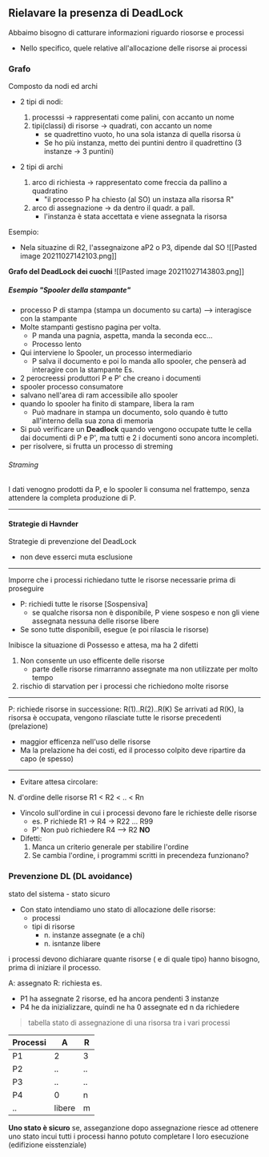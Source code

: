 ## Rielavare la presenza di DeadLock
Abbaimo bisogno di catturare informazioni riguardo riosorse e processi
- Nello specifico, quele relative all'allocazione delle risorse ai processi

### Grafo
 Composto da nodi ed archi
 - 2 tipi di nodi:
 	1. processsi -> rappresentati come palini, con accanto un nome
 	2. tipi(classi) di risorse -> quadrati, con accanto un nome
 		- se quadrettino vuoto, ho una sola istanza di quella risorsa ù
 		- Se ho più instanza, metto dei puntini dentro il quadrettino (3 instanze -> 3 puntini)

- 2 tipi di archi
	1. arco di richiesta -> rappresentato come freccia da pallino a quadratino
		- "il processo P ha chiesto (al SO) un instaza alla risorsa R"
	1. arco di assegnazione -> da dentro il quadr. a pall.   
		- l'instanza è stata accettata e viene assegnata la risorsa

Esempio:
- Nela situazine di R2, l'assegnaizone aP2  o P3, dipende dal SO
![[Pasted image 20211027142103.png]]


**Grafo del DeadLock dei cuochi**
![[Pasted image 20211027143803.png]]

##### Esempio "Spooler della stampante"
- processo P di stampa (stampa un documento su carta) --> interagisce con la stampante
- Molte stampanti gestisno  pagina per volta.
	- P manda una pagnia, aspetta, manda la seconda ecc...
	-  Processo lento
- Qui interviene lo Spooler, un processo intermediario
	- P salva il documento e poi lo manda allo spooler, che penserà ad interagire con la stampante
Es.
- 2 perocreessi produttori P e P' che creano i documenti
- spooler processo consumatore
- salvano nell'area di ram accessibile allo spooler
- quando lo spooler ha finito di stampare, libera la ram
	- Può madnare in stampa un documento, solo quando è tutto all'interno della sua zona di memoria
- Si può verificare  un **Deadlock** quando vengono occupate tutte le cella dai documenti di P e P', ma tutti e 2 i documenti sono ancora incompleti.
- per risolvere, si frutta un processo di streming
###### Straming
I dati venogno prodotti da P, e lo spooler li consuma nel frattempo, senza attendere la completa produzione di P.

---
#### Strategie di Havnder
Strategie di prevenzione del DeadLock
- non deve esserci muta esclusione

---
Imporre che i processi richiedano tutte le risorse necessarie prima di proseguire
- P: richiedi tutte le risorse \[Sospensiva\]
	- se qualche risorsa non è disponibile, P viene sospeso e non gli viene assegnata nessuna delle risorse libere 
- Se sono tutte disponibili, esegue (e poi rilascia le risorse) 

Inibisce la situazione di Possesso e attesa, ma ha 2 difetti
1. Non consente un uso efficente delle risorse
	- parte delle risorse rimarranno assegnate ma non utilizzate per molto tempo
2. rischio di starvation per i processi che richiedono molte risorse  
---
P: richiede risorse in successione:
R(1)..R(2)..R(K)
Se arrivati ad R(K), la risorsa è occupata, vengono rilasciate tutte le risorse precedenti (prelazione)
- maggior efficenza nell'uso delle risorse
- Ma la prelazione ha dei costi, ed il processo colpito deve ripartire da capo (e spesso)
---
- Evitare attesa circolare:

N. d'ordine delle risorse R1 < R2 < .. < Rn
- Vincolo sull'ordine in cui i processi devono fare le richieste delle risorse
	- es. P richiede R1 -> R4 -> R22 ... R99 
	- P' Non può richiedere R4 --> R2 **NO** 
-  Difetti:
	1. Manca un criterio generale per stabilire l'ordine
	2. Se cambia l'ordine, i programmi scritti in precendeza funzionano?

### Prevenzione DL (DL avoidance)
stato del sistema - stato sicuro
- Con stato intendiamo uno stato di allocazione delle risorse:
	- processi
	- tipi di risorse
		- n. instanze assegnate (e a chi)
		- n. isntanze libere  

i processi devono dichiarare quante risorse ( e di quale tipo) hanno bisogno, prima di iniziare il processo.

A: assegnato
R: richiesta
es. 
- P1 ha assegnate 2 risorse, ed ha ancora pendenti 3 instanze
- P4 he da inizializzare, quindi ne ha 0 assegnate ed n da richiedere
> tabella stato di assegnazione di una risorsa tra i vari processi

| Processi | A      | R   |
| -------- | ------ | --- |
| P1       | 2      | 3   |
| P2       | ..     | ..  |
| P3       | ..     | ..  |
| P4       | 0      | n   |
| ..       | libere | m   | 
	
**Uno stato è sicuro** se, asseganzione dopo assegnazione riesce ad ottenere uno stato incui tutti i processi hanno potuto completare l loro esecuzione (edifizione eisstenziale)
